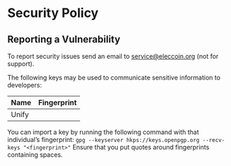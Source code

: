 # Security Policy

## Reporting a Vulnerability

To report security issues send an email to service@eleccoin.org (not for support).

The following keys may be used to communicate sensitive information to developers:

| Name | Fingerprint |
|------|-------------|
| Unify | |

You can import a key by running the following command with that individual’s fingerprint: `gpg --keyserver hkps://keys.openpgp.org --recv-keys "<fingerprint>"` Ensure that you put quotes around fingerprints containing spaces.
